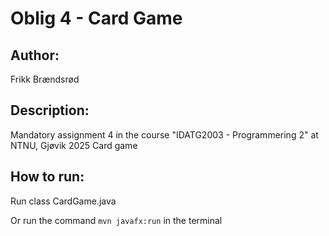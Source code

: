 # Oblig 4 - Card Game

## Author: 
Frikk Brændsrød

## Description:
Mandatory assignment 4 in the course "IDATG2003 - Programmering 2" at NTNU, Gjøvik 2025
Card game

## How to run:
Run class CardGame.java <br>

Or run the command `mvn javafx:run` in the terminal